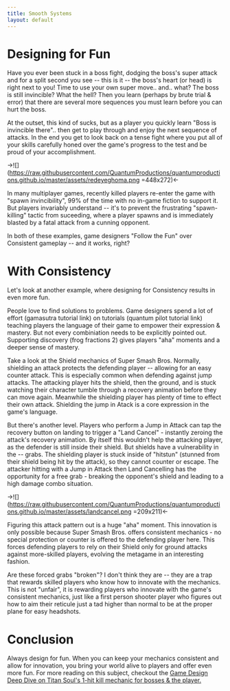 ```yaml
---
title: Smooth Systems
layout: default
---
```


# Designing for Fun

Have you ever been stuck in a boss fight, dodging the boss's super attack and for a split second you see -- this is it -- the boss's heart (or head) is right next to you! Time to use your own super move.. and.. what? The boss is still invincible? What the hell? Then you learn (perhaps by brute trial & error) that there are several more sequences you must learn before you can hurt the boss.

At the outset, this kind of sucks, but as a player you quickly learn "Boss is invincible there".. then get to play through and enjoy the next sequence of attacks. In the end you get to look back on a tense fight where you put all of your skills carefully honed over the game's progress to the test and be proud of your accomplishment.

->![](https://raw.githubusercontent.com/QuantumProductions/quantumproductions.github.io/master/assets/redeyeghoma.png =448x272)<-

In many multiplayer games, recently killed players re-enter the game with "spawn invincibility", 99% of the time with no in-game fiction to support it. But players invariably understand -- it's to prevent the frustrating "spawn-killing" tactic from suceeding, where a player spawns and is immediately blasted by a fatal attack from a cunning opponent. 

In both of these examples, game designers "Follow the Fun" over Consistent gameplay -- and it works, right?

# With Consistency

Let's look at another example, where designing for Consistency results in even more fun.

People love to find solutions to problems. Game designers spend a lot of effort (gamasutra tutorial link) on tutorials (quantum pilot tutorial link) teaching players the language of their game to empower their expression & mastery. But not every combiniation needs to be explicitly pointed out. Supporting discovery (frog fractions 2) gives players "aha" moments and a deeper sense of mastery.

Take a look at the Shield mechanics of Super Smash Bros. Normally, shielding an attack protects the defending player -- allowing for an easy counter attack. This is especially common when defending against jump attacks. The attacking player hits the shield, then the ground, and is stuck watching their character tumble through a recovery animation before they can move again. Meanwhile the shielding player has plenty of time to effect their own attack. Shielding the jump in Atack is a core expression in the game's language.

But there's another level. Players who perform a Jump in Attack can tap the recovery button on landing to trigger a "Land Cancel" - instantly zeroing the attack's recovery animation. By itself this wouldn't help the attacking player, as the defender is still inside their shield. But shields have a vulnerability in the -- grabs. The shielding player is stuck inside of "hitstun" (stunned from their shield being hit by the attack), so they cannot counter or escape. The attacker hitting with a Jump in Attack then Land Cancelling has the opportunity for a free grab - breaking the opponent's shield and leading to a high damage combo situation.

->![](https://raw.githubusercontent.com/QuantumProductions/quantumproductions.github.io/master/assets/landcancel.png =209x211)<-

Figuring this attack pattern out is a huge "aha" moment. This innovation is only possible because Super Smash Bros. offers consistent mechanics - no special protection or counter is offered to the defending player here. This forces defending players to rely on their Shield only for ground attacks against more-skilled players, evolving the metagame in an interesting fashion.

Are these forced grabs "broken"? I don't think they are -- they are a trap that rewards skilled players who know how to innovate with the mechanics. This is not "unfair", it is rewarding players who innovate with the game's consistent mechanics, just like a first person shooter player who figures out how to aim their reticule just a tad higher than normal to be at the proper plane for easy headshots.

# Conclusion

Always design for fun. When you can keep your mechanics consistent and allow for innovation, you bring your world alive to players and offer even more fun. For more reading on this subject, checkout the [Game Design Deep Dive on Titan Soul's 1-hit kill mechanic for bosses & the player.](http://www.gamasutra.com/view/news/242861/Game_Design_Deep_Dive_Onehit_kills_in_Titan_Souls.php)
